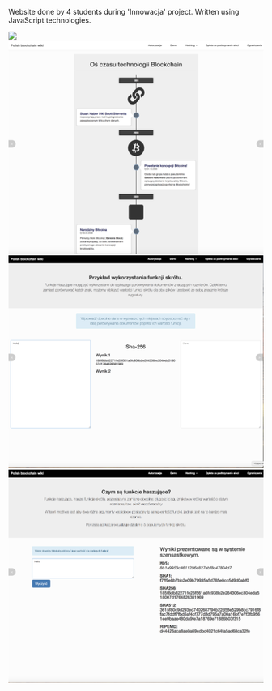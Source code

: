 Website done by 4 students during 'Innowacja' project. Written using JavaScript technologies. 

<img src="1.png"/>
<img src="2.png"/>
<img src="3.png"/>
<img src="4.png"/>
